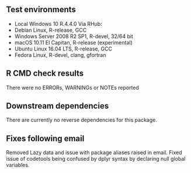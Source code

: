 ## Test environments
* Local Windows 10 R.4.4.0
Via RHub: 
* Debian Linux, R-release, GCC 
* Windows Server 2008 R2 SP1, R-devel, 32/64 bit
* macOS 10.11 El Capitan, R-release (experimental)
* Ubuntu Linux 16.04 LTS, R-release, GCC
* Fedora Linux, R-devel, clang, gfortran

## R CMD check results
There were no ERRORs, WARNINGs or NOTEs reported

## Downstream dependencies

There are currently no reverse dependencies for this package.

## Fixes following email 

Removed Lazy data and issue with package aliases raised in email. 
Fixed issue of codetools being confused by dplyr syntax by declaring null global variables.

